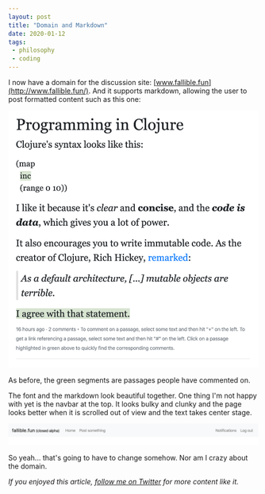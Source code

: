 ```yaml
---
layout: post
title: "Domain and Markdown"
date: 2020-01-12
tags:
 - philosophy
 - coding
---
```


I now have a domain for the discussion site: [www.fallible.fun](http://www.fallible.fun/). And it supports markdown, allowing the user to post formatted content such as this one:

![Image for post](/img/1_35B2vYW3ZY-pEUCHc77MpA.png)

As before, the green segments are passages people have commented on.

The font and the markdown look beautiful together. One thing I'm not happy with yet is the navbar at the top. It looks bulky and clunky and the page looks better when it is scrolled out of view and the text takes center stage.

![Image for post](/img/1_5vWyOL_UgCbmEIXA9uquew.png)

So yeah... that's going to have to change somehow. Nor am I crazy about the domain.

*If you enjoyed this article, [follow me on Twitter](https://twitter.com/dchackethal) for more content like it.*
